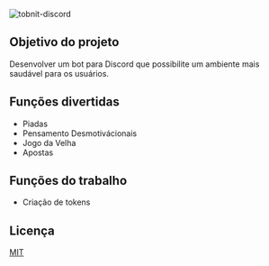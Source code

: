 ![tobnit-discord](https://socialify.git.ci/tobnit/tobnit-discord/image?description=1&font=Raleway&forks=1&issues=1&language=1&owner=1&pulls=1&stargazers=1&theme=Dark)

## Objetivo do projeto
Desenvolver um bot para Discord que possibilite um ambiente mais saudável para os usuários.

## Funções divertidas
- Piadas
- Pensamento Desmotivácionais
- Jogo da Velha
- Apostas

## Funções do trabalho
- Criação de tokens

## Licença 

[MIT](LICENSE)
